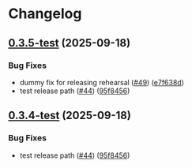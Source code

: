 # Changelog

## [0.3.5-test](https://github.com/ainame/tuzuru/compare/0.3.4-test...0.3.5-test) (2025-09-18)


### Bug Fixes

* dummy fix for releasing rehearsal ([#49](https://github.com/ainame/tuzuru/issues/49)) ([e7f638d](https://github.com/ainame/tuzuru/commit/e7f638d96567d53adba32268114df9030f061454))
* test release path ([#44](https://github.com/ainame/tuzuru/issues/44)) ([95f8456](https://github.com/ainame/tuzuru/commit/95f84566492a4ea64c06995bd974b93cc636f014))

## [0.3.4-test](https://github.com/ainame/Tuzuru/compare/tuzuru-0.3.3...tuzuru-0.3.4-test) (2025-09-18)


### Bug Fixes

* test release path ([#44](https://github.com/ainame/Tuzuru/issues/44)) ([95f8456](https://github.com/ainame/Tuzuru/commit/95f84566492a4ea64c06995bd974b93cc636f014))
